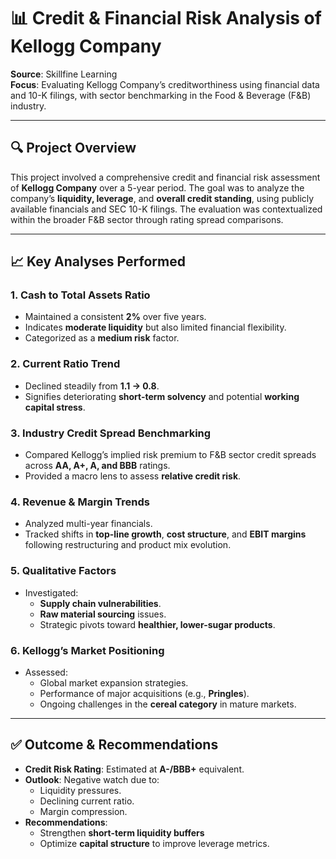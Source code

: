 # 📊 Credit & Financial Risk Analysis of Kellogg Company 

**Source**: Skillfine Learning  
**Focus**: Evaluating Kellogg Company’s creditworthiness using financial data and 10-K filings, with sector benchmarking in the Food & Beverage (F&B) industry.

---

## 🔍 Project Overview

This project involved a comprehensive credit and financial risk assessment of **Kellogg Company** over a 5-year period. The goal was to analyze the company’s **liquidity, leverage**, and **overall credit standing**, using publicly available financials and SEC 10-K filings. The evaluation was contextualized within the broader F&B sector through rating spread comparisons.

---

## 📈 Key Analyses Performed

### 1. **Cash to Total Assets Ratio**
- Maintained a consistent **2%** over five years.
- Indicates **moderate liquidity** but also limited financial flexibility.
- Categorized as a **medium risk** factor.

### 2. **Current Ratio Trend**
- Declined steadily from **1.1 → 0.8**.
- Signifies deteriorating **short-term solvency** and potential **working capital stress**.

### 3. **Industry Credit Spread Benchmarking**
- Compared Kellogg’s implied risk premium to F&B sector credit spreads across **AA, A+, A, and BBB** ratings.
- Provided a macro lens to assess **relative credit risk**.

### 4. **Revenue & Margin Trends**
- Analyzed multi-year financials.
- Tracked shifts in **top-line growth**, **cost structure**, and **EBIT margins** following restructuring and product mix evolution.

### 5. **Qualitative Factors**
- Investigated:
  - **Supply chain vulnerabilities**.
  - **Raw material sourcing** issues.
  - Strategic pivots toward **healthier, lower-sugar products**.

### 6. **Kellogg’s Market Positioning**
- Assessed:
  - Global market expansion strategies.
  - Performance of major acquisitions (e.g., **Pringles**).
  - Ongoing challenges in the **cereal category** in mature markets.

---

## ✅ Outcome & Recommendations

- **Credit Risk Rating**: Estimated at **A-/BBB+** equivalent.
- **Outlook**: Negative watch due to:
  - Liquidity pressures.
  - Declining current ratio.
  - Margin compression.
- **Recommendations**:
  - Strengthen **short-term liquidity buffers**
  - Optimize **capital structure** to improve leverage metrics.


